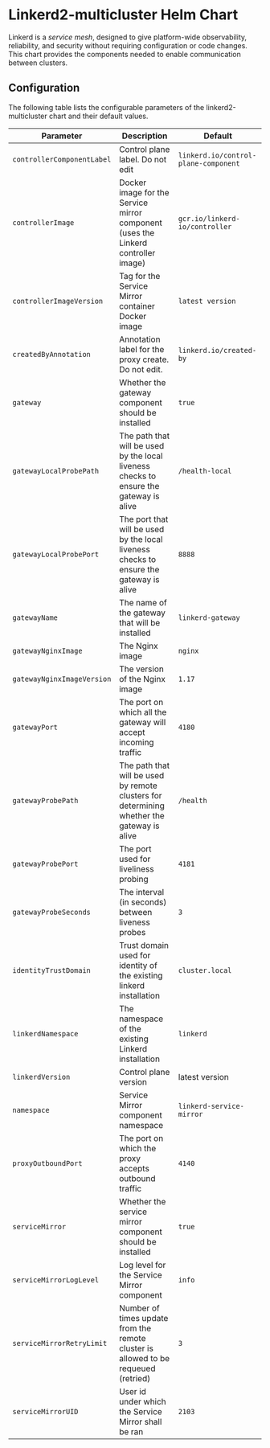 
# Linkerd2-multicluster Helm Chart

Linkerd is a *service mesh*, designed to give platform-wide observability,
reliability, and security without requiring configuration or code changes. This
chart provides the components needed to enable communication between clusters.

## Configuration

The following table lists the configurable parameters of the
linkerd2-multicluster chart and their default values.

| Parameter                       | Description                                                                                 | Default                               |
|---------------------------------|---------------------------------------------------------------------------------------------|---------------------------------------|
|`controllerComponentLabel`       | Control plane label. Do not edit                                                            |`linkerd.io/control-plane-component`   |
|`controllerImage`                | Docker image for the Service mirror component (uses the Linkerd controller image)           |`gcr.io/linkerd-io/controller`         |
|`controllerImageVersion`         | Tag for the Service Mirror container Docker image                                           |`latest version`                       |
|`createdByAnnotation`            | Annotation label for the proxy create. Do not edit.                                         |`linkerd.io/created-by`                |
|`gateway`                        | Whether the gateway component should be installed                                           |`true`                                 |
|`gatewayLocalProbePath`          | The path that will be used by the local liveness checks to ensure the gateway is alive      |`/health-local`                        |
|`gatewayLocalProbePort`          | The port that will be used by the local liveness checks to ensure the gateway is alive      |`8888`                                 |
|`gatewayName`                    | The name of the gateway that will be installed                                              |`linkerd-gateway`                      |
|`gatewayNginxImage`              | The Nginx image                                                                             |`nginx`                                |
|`gatewayNginxImageVersion`       | The version of the Nginx image                                                              |`1.17`                                 |
|`gatewayPort`                    | The port on which all the gateway will accept incoming traffic                              |`4180`                                 |
|`gatewayProbePath`               | The path that will be used by remote clusters for determining whether the gateway is alive  |`/health`                              |
|`gatewayProbePort`               | The port used for liveliness probing                                                        |`4181`                                 |
|`gatewayProbeSeconds`            | The interval (in seconds) between liveness probes                                           |`3`                                    |
|`identityTrustDomain`            | Trust domain used for identity of the existing linkerd installation                         |`cluster.local`                        |
|`linkerdNamespace`               | The namespace of the existing Linkerd installation                                          |`linkerd`                              |
| `linkerdVersion`                | Control plane version                                                                       | latest version                        |
|`namespace`                      | Service Mirror component namespace                                                          |`linkerd-service-mirror`               |
|`proxyOutboundPort`              | The port on which the proxy accepts outbound traffic                                        |`4140`                                 |
|`serviceMirror`                  | Whether the service mirror component should be installed                                    |`true`                                 |
|`serviceMirrorLogLevel`          | Log level for the Service Mirror component                                                  |`info`                                 |
|`serviceMirrorRetryLimit`        | Number of times update from the remote cluster is allowed to be requeued (retried)          |`3`                                    |
|`serviceMirrorUID`               | User id under which the Service Mirror shall be ran                                         |`2103`                                 |
